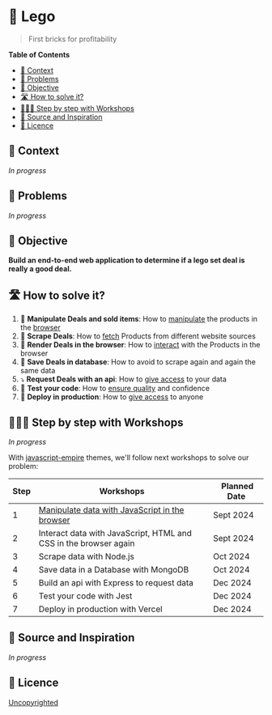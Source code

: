 # 🧱 Lego

> First bricks for profitability

<!-- START doctoc generated TOC please keep comment here to allow auto update -->
<!-- DON'T EDIT THIS SECTION, INSTEAD RE-RUN doctoc TO UPDATE -->
**Table of Contents**

- [📱 Context](#-context)
- [🤔 Problems](#-problems)
- [🎯 Objective](#-objective)
- [🛣 How to solve it?](#%F0%9F%9B%A3-how-to-solve-it)
- [👩🏽‍💻 Step by step with Workshops](#%E2%80%8D-step-by-step-with-workshops)
- [🌱 Source and Inspiration](#-source-and-inspiration)
- [📝 Licence](#-licence)

<!-- END doctoc generated TOC please keep comment here to allow auto update -->

## 📱 Context

_In progress_

## 🤔 Problems

_In progress_


## 🎯 Objective

**Build an end-to-end web application to determine if a lego set deal is really a good deal.**

## 🛣 How to solve it?

1. 🧱 **Manipulate Deals and sold items**: How to [manipulate](https://github.com/92bondstreet/javascript-empire/blob/master/themes/1.md#about-javascript) the products in the [browser](https://github.com/92bondstreet/javascript-empire/blob/master/themes/1.md#about-htmlcss)
2. 🧹 **Scrape Deals**: How to [fetch](https://github.com/92bondstreet/javascript-empire/blob/master/themes/2.md#about-nodejs) Products from different website sources
3. 📱 **Render Deals in the browser**: How to [interact](https://github.com/92bondstreet/javascript-empire/blob/master/themes/2.md#about-react) with the Products in the browser
4. 💽 **Save Deals in database**: How to avoid to scrape again and again the same data
5. ⤵️ **Request Deals with an api**: How to [give access](https://github.com/92bondstreet/javascript-empire/blob/master/themes/3.md#about-restful-and-graphql-api) to your data
6. 🐛 **Test your code**: How to [ensure quality](https://github.com/92bondstreet/javascript-empire/blob/master/themes/3.md#about-test-driven-development) and confidence
7. 🚀 **Deploy in production**: How to [give access](https://github.com/92bondstreet/javascript-empire/blob/master/themes/3.md#about-serverless) to anyone

## 👩🏽‍💻 Step by step with Workshops

_In progress_

With [javascript-empire](https://github.com/92bondstreet/javascript-empire#%EF%B8%8F-the-3-themes) themes, we'll follow next workshops to solve our problem:

| Step | Workshops | Planned Date
| --- | --- | ---
| 1 | [Manipulate data with JavaScript in the browser](./workshops/1-manipulate-javascript.md) | Sept 2024
| 2 | Interact data with JavaScript, HTML and CSS in the browser again| Sept 2024
| 3 | Scrape data with Node.js| Oct 2024
| 4 | Save data in a Database with MongoDB | Oct 2024
| 5 | Build an api with Express to request data | Dec 2024
| 6 | Test your code with Jest | Dec 2024
| 7 | Deploy in production with Vercel | Dec 2024


## 🌱 Source and Inspiration

_In progress_

## 📝 Licence

[Uncopyrighted](http://zenhabits.net/uncopyright/)
